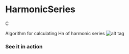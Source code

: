 # HarmonicSeries
C

Algorithm for calculating Hn of harmonic series
![alt tag](https://github.com/kebapmanager/HarmonicSeries/blob/master/See%20it%20in%20action/27.png)

### See it in action
